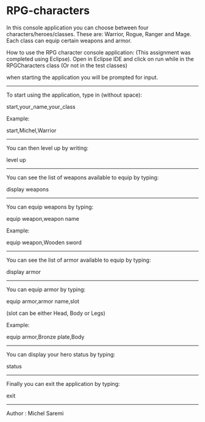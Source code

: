 # RPG-characters

In this console application you can choose between four characters/heroes/classes.
These are: Warrior, Rogue, Ranger and Mage.
Each class can equip certain weapons and armor.

How to use the RPG character console application:
(This assignment was completed using Eclipse).
Open in Eclipse IDE and click on run while in the RPGCharacters class (Or not in the test classes)


when starting the application you will be prompted for input.

---------------------------------------------------------
To start using the application, type in (without space):

start,your_name,your_class

Example:

start,Michel,Warrior

--------------------------------------------------------
You can then level up by writing:

level up

--------------------------------------------------------
You can see the list of weapons available to equip by typing:

display weapons

--------------------------------------------------------
You can equip weapons by typing:

equip weapon,weapon name

Example:

equip weapon,Wooden sword

-------------------------------------------------------
You can see the list of armor available to equip by typing:

display armor

-------------------------------------------------------
You can equip armor by typing:

equip armor,armor name,slot

(slot can be either Head, Body or Legs)

Example:

equip armor,Bronze plate,Body

--------------------------------------------------------
You can display your hero status by typing:

status

--------------------------------------------------------
Finally you can exit the application by typing:

exit




------------------------------------------------------
Author :  Michel Saremi
